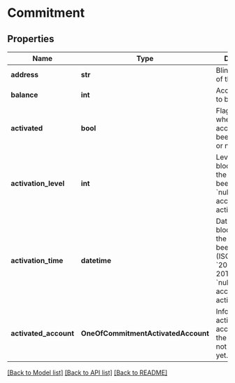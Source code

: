 # Commitment

## Properties
Name | Type | Description | Notes
------------ | ------------- | ------------- | -------------
**address** | **str** | Blinded address of the account | [optional] 
**balance** | **int** | Account balance to be activated | [optional] 
**activated** | **bool** | Flag showing whether the account has been activated or not. | [optional] 
**activation_level** | **int** | Level of the block at which the account has been activated. &#x60;null&#x60; if the account is not activated yet. | [optional] 
**activation_time** | **datetime** | Datetime of the block at which the account has been activated (ISO 8601, e.g. &#x60;2020-02-20T02:40:57Z&#x60;). &#x60;null&#x60; if the account is not activated yet. | [optional] 
**activated_account** | **OneOfCommitmentActivatedAccount** | Info about activated account. &#x60;null&#x60; if the account is not activated yet. | [optional] 

[[Back to Model list]](../README.md#documentation-for-models) [[Back to API list]](../README.md#documentation-for-api-endpoints) [[Back to README]](../README.md)

